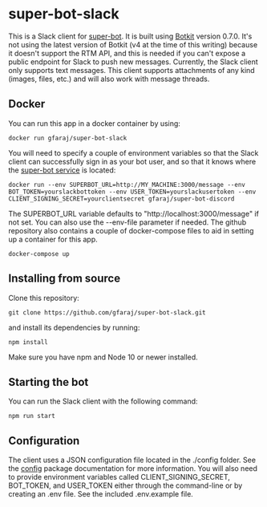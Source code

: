 # super-bot-slack

This is a Slack client for [super-bot](https://github.com/gfaraj/super-bot). It is built using [Botkit](https://www.npmjs.com/package/botkit) version 0.7.0. It's not using the latest version of Botkit (v4 at the time of this writing) because it doesn't support the RTM API, and this is needed if you can't expose a public endpoint for Slack to push new messages. Currently, the Slack client only supports text messages. This client supports attachments of any kind (images, files, etc.) and will also work with message threads.

## Docker

You can run this app in a docker container by using:

```
docker run gfaraj/super-bot-slack
```

You will need to specify a couple of environment variables so that the Slack client can successfully sign in as your bot user, and so that it knows where the [super-bot service](https://github.com/gfaraj/super-bot) is located:

```
docker run --env SUPERBOT_URL=http://MY_MACHINE:3000/message --env BOT_TOKEN=yourslackbottoken --env USER_TOKEN=yourslackusertoken --env CLIENT_SIGNING_SECRET=yourclientsecret gfaraj/super-bot-discord
```

The SUPERBOT_URL variable defaults to "http://localhost:3000/message" if not set. You can also use the --env-file parameter if needed. The github repository also contains a couple of docker-compose files to aid in setting up a container for this app.

```
docker-compose up
```

## Installing from source

Clone this repository:

```
git clone https://github.com/gfaraj/super-bot-slack.git
```

and install its dependencies by running:

```
npm install
```

Make sure you have npm and Node 10 or newer installed.

## Starting the bot

You can run the Slack client with the following command:

```
npm run start
```

## Configuration

The client uses a JSON configuration file located in the ./config folder. See the [config](https://docs.npmjs.com/cli/config) package documentation for more information. You will also need to provide environment variables called CLIENT_SIGNING_SECRET, BOT_TOKEN, and USER_TOKEN either through the command-line or by creating an .env file. See the included .env.example file.
